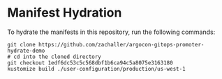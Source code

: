 # Manifest Hydration

To hydrate the manifests in this repository, run the following commands:

```shell
git clone https://github.com/zachaller/argocon-gitops-promoter-hydrate-demo
# cd into the cloned directory
git checkout 1edf6dc53c5c568dbf1b6ca94c5a8075e3163180
kustomize build ./user-configuration/production/us-west-1
```
